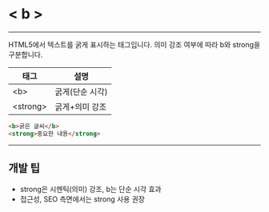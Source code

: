 # < b >

---

HTML5에서 텍스트를 굵게 표시하는 태그입니다. 의미 강조 여부에 따라 b와 strong을 구분합니다.

| 태그         | 설명                |
|--------------|---------------------|
| &lt;b&gt;         | 굵게(단순 시각)      |
| &lt;strong&gt;    | 굵게+의미 강조       |

```html
<b>굵은 글씨</b>
<strong>중요한 내용</strong>
```

---

## 개발 팁
- strong은 시멘틱(의미) 강조, b는 단순 시각 효과
- 접근성, SEO 측면에서는 strong 사용 권장

